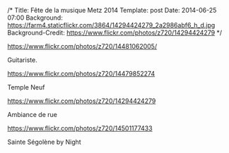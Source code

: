 /* 
Title: Fête de la musique Metz 2014
Template: post
Date: 2014-06-25 07:00
Background: https://farm4.staticflickr.com/3864/14294424279_2a2986abf6_h_d.jpg
Background-Credit: https://www.flickr.com/photos/z720/14294424279
*/

<https://www.flickr.com/photos/z720/14481062005/>

Guitariste.

<https://www.flickr.com/photos/z720/14479852274>

Temple Neuf

<https://www.flickr.com/photos/z720/14294424279>

Ambiance de rue

<https://www.flickr.com/photos/z720/14501177433>

Sainte Ségolène by Night
